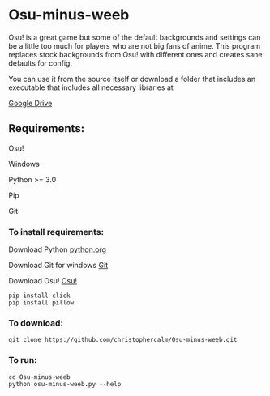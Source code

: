 # Osu-minus-weeb
Osu! is a great game but some of the default backgrounds and settings can be a little too much for players who are not big fans of anime. This program replaces stock backgrounds from Osu! with different ones and creates sane defaults for config.

You can use it from the source itself or download a folder that includes an executable that includes all necessary libraries at

[Google Drive](https://drive.google.com/file/d/1oKNbIJmvegb7_mAhe4f6KtaA9hfuvFE9/view?usp=sharing)


## Requirements:

Osu!

Windows

Python >= 3.0

Pip

Git


### To install requirements:

Download Python [python.org](https://www.python.org/downloads/)

Download Git for windows [Git](https://git-scm.com/download/win)

Download Osu! [Osu!](https://osu.ppy.sh/home/download)

```
pip install click
pip install pillow
```

### To download:
```
git clone https://github.com/christophercalm/Osu-minus-weeb.git
```

### To run:
```
cd Osu-minus-weeb
python osu-minus-weeb.py --help
```
